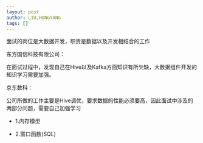 ```yaml
---
layout: post
author: LIU,HONGYANG
tags: []
---
```




面试的岗位是大数据开发，职责是数据以及开发相结合的工作



东方国信科技有限公司：

在面试过程中，发现自己在Hive以及Kafka方面知识有所欠缺，大数据组件开发的知识学习需要加强。





京东数科：

公司所做的工作主要是Hive调优，要求数据的性能必须要高，因此面试中涉及的两部分问题，需要自己加强学习

- 1.内存模型

- 2.窗口函数(SQL)







